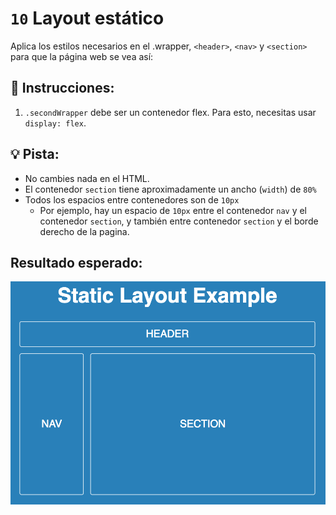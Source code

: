 # `10` Layout estático

Aplica los estilos necesarios en el .wrapper, `<header>`, `<nav>` y `<section>` para que la página web se vea así:
## 📝 Instrucciones:
1. `.secondWrapper` debe ser un contenedor flex. Para esto, necesitas usar `display: flex`.
## 💡 Pista: 

- No cambies nada en el HTML.
- El contenedor `section` tiene aproximadamente un ancho (`width`) de `80%`
- Todos los espacios entre contenedores son de `10px`
  - Por ejemplo, hay un espacio de `10px` entre el contenedor `nav` y el contenedor `section`, y también entre contenedor `section` y el borde derecho de la pagina.

## Resultado esperado:

![Static Layout](../../.learn/assets/0B62fyP.png?raw=true)
